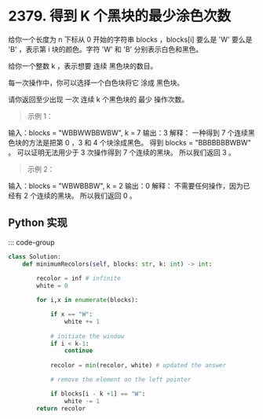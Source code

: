 # 2379. 得到 K 个黑块的最少涂色次数 <Badge type="success" text="Easy" />

给你一个长度为 n 下标从 0 开始的字符串 blocks ，blocks[i] 要么是 'W' 要么是 'B' ，表示第 i 块的颜色。字符 'W' 和 'B' 分别表示白色和黑色。

给你一个整数 k ，表示想要 连续 黑色块的数目。

每一次操作中，你可以选择一个白色块将它 涂成 黑色块。

请你返回至少出现 一次 连续 k 个黑色块的 最少 操作次数。

 

>示例 1：

输入：blocks = "WBBWWBBWBW", k = 7
输出：3
解释：
一种得到 7 个连续黑色块的方法是把第 0 ，3 和 4 个块涂成黑色。
得到 blocks = "BBBBBBBWBW" 。
可以证明无法用少于 3 次操作得到 7 个连续的黑块。
所以我们返回 3 。
>示例 2：

输入：blocks = "WBWBBBW", k = 2
输出：0
解释：
不需要任何操作，因为已经有 2 个连续的黑块。
所以我们返回 0 。

## Python 实现
::: code-group
```python
class Solution:
    def minimumRecolors(self, blocks: str, k: int) -> int:
        
        recolor = inf # infinite 
        white = 0

        for i,x in enumerate(blocks):

            if x == "W":
                white += 1
            
            # initiate the window
            if i < k-1:
                continue
            
            recolor = min(recolor, white) # updated the answer

            # remove the element on the left pointer

            if blocks[i - k +1] == "W":
                white -= 1
        return recolor

            
